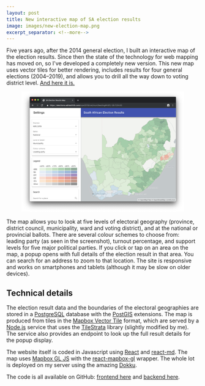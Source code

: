 ```yaml
---
layout: post
title: New interactive map of SA election results
image: images/new-election-map.png
excerpt_separator: <!--more-->
---
```


Five years ago, after the 2014 general election, I built an interactive map of the election results. Since then the state of the technology for web mapping has moved on, so I've developed a completely new version. This new map uses vector tiles for better rendering, includes results for four general elections (2004&ndash;2019), and allows you to drill all the way down to voting district level. [And here it is.](https://elections.adrianfrith.com/)

<figure>
<a href="https://elections.adrianfrith.com/" target="_blank"><img src="/images/new-election-map-screenshot.png" alt="A screenshot of a site titled 'South African Election Results' and showing the results of the 2019 election by ward." /></a>
</figure>
<!--more-->
The map allows you to look at five levels of electoral geography (province, district council, municipality, ward and voting district), and at the national or provincial ballots. There are several colour schemes to choose from: leading party (as seen in the screenshot), turnout percentage, and support levels for five major political parties. If you click or tap on an area on the map, a popup opens with full details of the election result in that area. You can search for an address to zoom to that location. The site is responsive and works on smartphones and tablets (although it may be slow on older devices).

## Technical details

The election result data and the boundaries of the electoral geographies are stored in a [PostgreSQL](https://www.postgresql.org/) database with the [PostGIS](https://postgis.net/) extensions. The map is produced from tiles in the [Mapbox Vector Tile](https://docs.mapbox.com/vector-tiles/specification/) format, which are served by a [Node.js](https://nodejs.org/) service that uses the [TileStrata](https://github.com/naturalatlas/tilestrata) library (slightly modified by me). The service also provides an endpoint to look up the full result details for the popup display.

The website itself is coded in Javascript using [React](https://reactjs.org/) and [react-md](https://react-md.mlaursen.com/). The map uses [Mapbox GL JS](https://docs.mapbox.com/mapbox-gl-js/api/) with the [react-mapbox-gl](http://alex3165.github.io/react-mapbox-gl/) wrapper. The whole lot is deployed on my server using the amazing [Dokku](http://dokku.viewdocs.io/dokku/).

The code is all available on GitHub: [frontend here](https://github.com/afrith/election-map-frontend) and [backend here](https://github.com/afrith/election-map-backend).